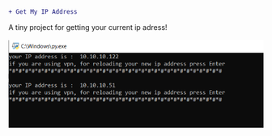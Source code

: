 ```diff
+ Get My IP Address
```
A tiny project for getting your current ip adress!</br></br>
![](result.PNG)
